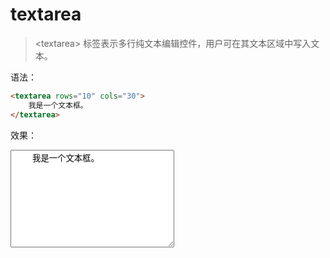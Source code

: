 # textarea

> &lt;textarea&gt; 标签表示多行纯文本编辑控件，用户可在其文本区域中写入文本。

语法：

```html
<textarea rows="10" cols="30">
    我是一个文本框。
</textarea>
```

效果：

<textarea rows="10" cols="30">
    我是一个文本框。
</textarea>